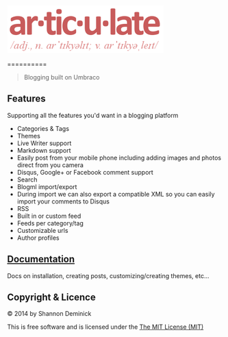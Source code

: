 ![Articulate](Logo.png?raw=true)

==========

> Blogging built on Umbraco

## Features

Supporting all the features you'd want in a blogging platform

* Categories & Tags
* Themes
* Live Writer support
* Markdown support
* Easily post from your mobile phone including adding images and photos direct from you camera
* Disqus, Google+ or Facebook comment support
* Search
* Blogml import/export
 * During import we can also export a compatible XML so you can easily import your comments to Disqus
* RSS
 * Built in or custom feed
 * Feeds per category/tag
* Customizable urls 
* Author profiles

## [Documentation](https://github.com/Shandem/Articulate/wiki)

Docs on installation, creating posts, customizing/creating themes, etc...


## Copyright & Licence

&copy; 2014 by Shannon Deminick

This is free software and is licensed under the [The MIT License (MIT)](http://opensource.org/licenses/MIT)
